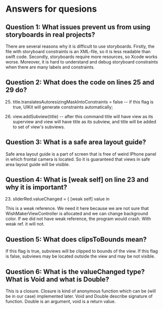 #  Answers for quesions

## Question 1: What issues prevent us from using storyboards in real projects?

There are several reasons why it is difficult to use storyboards. Firstly, the file with storyboard constraints is an XML-file, so it is less readable than swift code. Secondly, storyboards require more resources, so Xcode works worse. Moreover, it is hard to understand and debug storyboard constraints when there are many labels and constraints. 

## Question 2: What does the code on lines 25 and 29 do?

25. title.translatesAutoresizingMaskIntoConstraints = false -- if this flag is true, UIKit will generate constraints automatically;

29. view.addSubview(title) -- after this command title will have view as its superview and view will have title as its subview, and title will be added to set of view's subviews. 

## Question 3: What is a safe area layout guide?

Safe area layout guide is a part of screen that is free of weird IPhone panel in which frontal camera is located. So it is guaranteed that views in safe area layout guide will be visible.

## Question 4: What is [weak self] on line 23 and why it is important?

23. sliderRed.valueChanged = { [weak self] value in

This is a weak reference. We need it here because we are not sure that WishMakerViewController is allocated and we can change background color. If we did not have weak reference, the program would crash. With weak ref. it will not.

## Question 5: What does clipsToBounds mean?

If this flag is true, subviews will be clipped to bounds of the view. If this flag is false, subviews may be located outside the view and may be not visible.

## Question 6: What is the valueChanged type? What is Void and what is Double?

This is a closure. Closure is kind of anonymous function which can be (will be in our case) implemented later. Void and Double describe signature of function. Double is an argument, void is a return value. 
